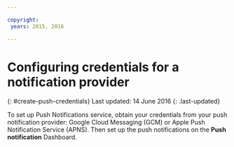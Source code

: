 ```yaml
---

copyright:
 years: 2015, 2016

---
```

# Configuring credentials for a notification provider
{: #create-push-credentials}
Last updated: 14 June 2016
{: .last-updated}

To set up Push Notifications service, obtain your credentials from your push notification provider: Google Cloud Messaging (GCM) or Apple Push Notification Service (APNS). Then set up the push notifications on the **Push notification** Dashboard.
